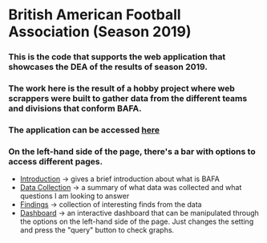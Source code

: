 # British American Football Association (Season 2019)

### This is the code that supports the web application that showcases the DEA of the results of season 2019.

### The work here is the result of a hobby project where web scrappers were built to gather data from the different teams and divisions that conform BAFA.

### The application can be accessed [here](https://bafa-2019-project-jav.streamlit.app) 

### On the left-hand side of the page, there's a bar with options to access different pages.

- [Introduction](https://bafa-2019-project-jav.streamlit.app/Introduction) -> gives a brief introduction about what is BAFA
- [Data Collection](https://bafa-2019-project-jav.streamlit.app/Data_Collection) -> a summary of what data was collected and what questions I am looking to answer
- [Findings](https://bafa-2019-project-jav.streamlit.app/Findings) -> collection of interesting finds from the data 
- [Dashboard](https://bafa-2019-project-jav.streamlit.app/Dashboard) -> an interactive dashboard that can be manipulated through the options on the left-hand side of the page. Just changes the setting and press the "query" button to check graphs. 
